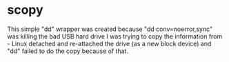 # scopy

This simple "dd" wrapper was created because "dd conv=noerror,sync" was killing
the bad USB hard drive I was trying to copy the information from - Linux detached
and re-attached the drive (as a new block device) and "dd" failed to do the copy
because of that.
